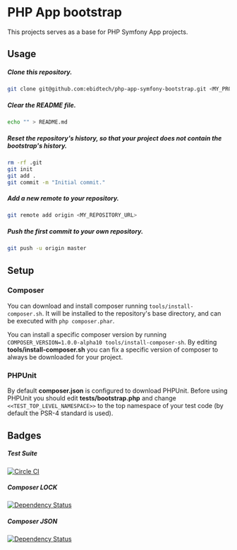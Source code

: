 # PHP App bootstrap
This projects serves as a base for PHP Symfony App projects.

## Usage

##### Clone this repository.

```bash
git clone git@github.com:ebidtech/php-app-symfony-bootstrap.git <MY_PROJECT>
```

##### Clear the README file.

```bash
echo "" > README.md
```

##### Reset the repository's history, so that your project does not contain the bootstrap's history.

```bash
rm -rf .git
git init
git add .
git commit -m "Initial commit."
```

##### Add a new remote to your repository.

```bash
git remote add origin <MY_REPOSITORY_URL>
```

##### Push the first commit to your own repository.

```bash
git push -u origin master
```

## Setup

### Composer

You can download and install composer running ```tools/install-composer.sh```. It will be installed to the repository's base directory, and can be executed with ```php composer.phar```.

You can install a specific composer version by running ```COMPOSER_VERSION=1.0.0-alpha10 tools/install-composer-sh```. By editing **tools/install-composer.sh** you can fix a specific version of composer to always be downloaded for your project.

### PHPUnit

By default **composer.json** is configured to download PHPUnit. Before using PHPUnit you should edit **tests/bootstrap.php** and change ```<<TEST_TOP_LEVEL_NAMESPACE>>``` to the top namespace of your test code (by default the PSR-4 standard is used).


## Badges

##### Test Suite
[![Circle CI](https://circleci.com/gh/:owner/:repo.png?circle-token=:circle-token)](https://circleci.com/gh/:owner/:repo/tree/master)

##### Composer LOCK
[![Dependency Status](https://www.versioneye.com/user/projects/:TOKEN/badge.svg?style=flat)](https://www.versioneye.com/user/projects/:TOKEN)

##### Composer JSON
[![Dependency Status](https://www.versioneye.com/user/projects/:TOKEN/badge.svg?style=flat)](https://www.versioneye.com/user/projects/:TOKEN)
